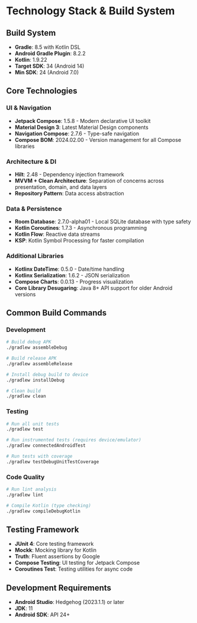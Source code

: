 # Technology Stack & Build System

## Build System
- **Gradle**: 8.5 with Kotlin DSL
- **Android Gradle Plugin**: 8.2.2
- **Kotlin**: 1.9.22
- **Target SDK**: 34 (Android 14)
- **Min SDK**: 24 (Android 7.0)

## Core Technologies

### UI & Navigation
- **Jetpack Compose**: 1.5.8 - Modern declarative UI toolkit
- **Material Design 3**: Latest Material Design components
- **Navigation Compose**: 2.7.6 - Type-safe navigation
- **Compose BOM**: 2024.02.00 - Version management for all Compose libraries

### Architecture & DI
- **Hilt**: 2.48 - Dependency injection framework
- **MVVM + Clean Architecture**: Separation of concerns across presentation, domain, and data layers
- **Repository Pattern**: Data access abstraction

### Data & Persistence
- **Room Database**: 2.7.0-alpha01 - Local SQLite database with type safety
- **Kotlin Coroutines**: 1.7.3 - Asynchronous programming
- **Kotlin Flow**: Reactive data streams
- **KSP**: Kotlin Symbol Processing for faster compilation

### Additional Libraries
- **Kotlinx DateTime**: 0.5.0 - Date/time handling
- **Kotlinx Serialization**: 1.6.2 - JSON serialization
- **Compose Charts**: 0.0.13 - Progress visualization
- **Core Library Desugaring**: Java 8+ API support for older Android versions

## Common Build Commands

### Development
```bash
# Build debug APK
./gradlew assembleDebug

# Build release APK  
./gradlew assembleRelease

# Install debug build to device
./gradlew installDebug

# Clean build
./gradlew clean
```

### Testing
```bash
# Run all unit tests
./gradlew test

# Run instrumented tests (requires device/emulator)
./gradlew connectedAndroidTest

# Run tests with coverage
./gradlew testDebugUnitTestCoverage
```

### Code Quality
```bash
# Run lint analysis
./gradlew lint

# Compile Kotlin (type checking)
./gradlew compileDebugKotlin
```

## Testing Framework
- **JUnit 4**: Core testing framework
- **Mockk**: Mocking library for Kotlin
- **Truth**: Fluent assertions by Google
- **Compose Testing**: UI testing for Jetpack Compose
- **Coroutines Test**: Testing utilities for async code

## Development Requirements
- **Android Studio**: Hedgehog (2023.1.1) or later
- **JDK**: 11
- **Android SDK**: API 24+